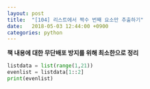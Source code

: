 ```yaml
---
layout: post
title:  "[104] 리스트에서 짝수 번째 요소만 추출하기"
date:   2018-05-03 12:44:00 +0900
categories: python
---
```


**책 내용에 대한 무단배포 방지를 위해 최소한으로 정리**

```python
listdata = list(range(1,21))
evenlist = listdata[1::2]
print(evenlist)
```